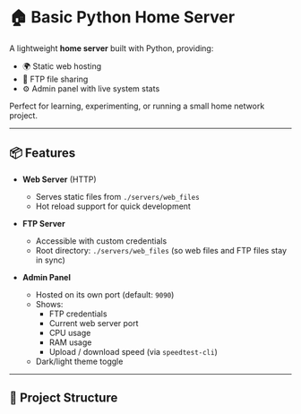 # 🏠 Basic Python Home Server

A lightweight **home server** built with Python, providing:
- 🌍 Static web hosting  
- 📂 FTP file sharing  
- ⚙️ Admin panel with live system stats  

Perfect for learning, experimenting, or running a small home network project.

---

## 📦 Features

- **Web Server** (HTTP)  
  - Serves static files from `./servers/web_files`  
  - Hot reload support for quick development  

- **FTP Server**  
  - Accessible with custom credentials  
  - Root directory: `./servers/web_files` (so web files and FTP files stay in sync)  

- **Admin Panel**  
  - Hosted on its own port (default: `9090`)  
  - Shows:
    - FTP credentials  
    - Current web server port  
    - CPU usage  
    - RAM usage  
    - Upload / download speed (via `speedtest-cli`)  
  - Dark/light theme toggle  

---

## 📂 Project Structure

